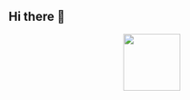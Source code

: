 ## Hi there 👋

<p align="center">
  <a href="https://www.wgpsec.org">
    <img width="100" src="https://www.wgpsec.org/_nuxt/img/logo_badge.8e00bb7.svg">
  </a>
</p>
